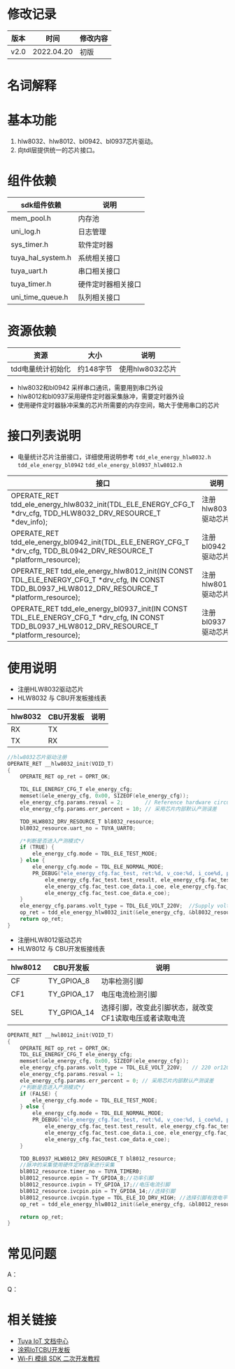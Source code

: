 # 修改记录

| 版本   | 时间         | 修改内容 |
| ---- | ---------- | ---- |
| v2.0 | 2022.04.20 | 初版   |

# 名词解释

# 基本功能

1. hlw8032、hlw8012、bl0942、bl0937芯片驱动。
2. 向tdl层提供统一的芯片接口。

# 组件依赖

| sdk组件依赖           | 说明        |
| ----------------- | --------- |
| mem_pool.h        | 内存池       |
| uni_log.h         | 日志管理      |
| sys_timer.h       | 软件定时器     |
| tuya_hal_system.h | 系统相关接口    |
| tuya_uart.h       | 串口相关接口    |
| tuya_timer.h      | 硬件定时器相关接口 |
| uni_time_queue.h  | 队列相关接口    |

# 资源依赖

| 资源         | 大小     | 说明          |
| ---------- | ------ | ----------- |
| tdd电量统计初始化 | 约148字节 | 使用hlw8032芯片 |

* hlw8032和bl0942 采样串口通讯，需要用到串口外设
* hlw8012和bl0937采用硬件定时器采集脉冲，需要定时器外设
* 使用硬件定时器脉冲采集的芯片所需要的内存空间，略大于使用串口的芯片

# 接口列表说明

* 电量统计芯片注册接口，详细使用说明参考
  `tdd_ele_energy_hlw8032.h` `tdd_ele_energy_bl0942` `tdd_ele_energy_bl0937_hlw8012.h`

| 接口                                                                                                                                              | 说明            |
| ----------------------------------------------------------------------------------------------------------------------------------------------- | ------------- |
| OPERATE_RET tdd_ele_energy_hlw8032_init(TDL_ELE_ENERGY_CFG_T *drv_cfg, TDD_HLW8032_DRV_RESOURCE_T *dev_info);                                   | 注册hlw8032驱动芯片 |
| OPERATE_RET tdd_ele_energy_bl0942_init(TDL_ELE_ENERGY_CFG_T *drv_cfg, TDD_BL0942_DRV_RESOURCE_T *platform_resource);                            | 注册bl0942驱动芯片  |
| OPERATE_RET tdd_ele_energy_hlw8012_init(IN CONST TDL_ELE_ENERGY_CFG_T *drv_cfg, IN CONST TDD_BL0937_HLW8012_DRV_RESOURCE_T *platform_resource); | 注册hlw8012驱动芯片 |
| OPERATE_RET tdd_ele_energy_bl0937_init(IN CONST TDL_ELE_ENERGY_CFG_T *drv_cfg, IN CONST TDD_BL0937_HLW8012_DRV_RESOURCE_T *platform_resource);  | 注册bl0937驱动芯片  |

# 使用说明

* 注册HLW8032驱动芯片
* HLW8032 与 CBU开发板接线表

| hlw8032 | CBU开发板 | 说明  |
| ------- | ------ | --- |
| RX      | TX     |     |
| TX      | RX     |     |

```c
//hlw8032芯片驱动注册
OPERATE_RET __hlw8032_init(VOID_T)
{
    OPERATE_RET op_ret = OPRT_OK;

    TDL_ELE_ENERGY_CFG_T ele_energy_cfg;
    memset(&ele_energy_cfg, 0x00, SIZEOF(ele_energy_cfg));
    ele_energy_cfg.params.resval = 2;       // Reference hardware circuit
    ele_energy_cfg.params.err_percent = 10; // 采用芯片内部默认产测误差

    TDD_HLW8032_DRV_RESOURCE_T bl8032_resource;
    bl8032_resource.uart_no = TUYA_UART0;

    /*判断是否进入产测模式*/
    if (TRUE) {
        ele_energy_cfg.mode = TDL_ELE_TEST_MODE;
    } else {
        ele_energy_cfg.mode = TDL_ELE_NORMAL_MODE;
        PR_DEBUG("ele_energy_cfg.fac_test, ret:%d, v_coe:%d, i_coe%d, p_coe%d, e_coe%d", \
            ele_energy_cfg.fac_test.test_result, ele_energy_cfg.fac_test.coe_data.v_coe, \
            ele_energy_cfg.fac_test.coe_data.i_coe, ele_energy_cfg.fac_test.coe_data.p_coe,\
            ele_energy_cfg.fac_test.coe_data.e_coe);
    }
    ele_energy_cfg.params.volt_type = TDL_ELE_VOLT_220V;  //Supply voltage 220V or 120V
    op_ret = tdd_ele_energy_hlw8032_init(&ele_energy_cfg, &bl8032_resource);
    return op_ret;   
}
```

* 注册HLW8012驱动芯片
* HLW8012 与 CBU开发板接线表

| hlw8012 | CBU开发板      | 说明                            |
| ------- | ----------- | ----------------------------- |
| CF      | TY_GPIOA_8  | 功率检测引脚                        |
| CF1     | TY_GPIOA_17 | 电压电流检测引脚                      |
| SEL     | TY_GPIOA_14 | 选择引脚，改变此引脚状态，就改变CF1读取电压或者读取电流 |

```c
OPERATE_RET __hwl8012_init(VOID_T)
{
    OPERATE_RET op_ret = OPRT_OK;
    TDL_ELE_ENERGY_CFG_T ele_energy_cfg;
    memset(&ele_energy_cfg, 0x00, SIZEOF(ele_energy_cfg));
    ele_energy_cfg.params.volt_type = TDL_ELE_VOLT_220V;   // 220 or120  V
    ele_energy_cfg.params.resval = 1;
    ele_energy_cfg.params.err_percent = 0; // 采用芯片内部默认产测误差
    /*判断是否进入产测模式*/
    if (FALSE) {
        ele_energy_cfg.mode = TDL_ELE_TEST_MODE;
    } else {
        ele_energy_cfg.mode = TDL_ELE_NORMAL_MODE;
        PR_DEBUG("ele_energy_cfg.fac_test, ret:%d, v_coe:%d, i_coe%d, p_coe%d, e_coe%d", \
            ele_energy_cfg.fac_test.test_result, ele_energy_cfg.fac_test.coe_data.v_coe, \
            ele_energy_cfg.fac_test.coe_data.i_coe, ele_energy_cfg.fac_test.coe_data.p_coe,\
            ele_energy_cfg.fac_test.coe_data.e_coe);
    }

    TDD_BL0937_HLW8012_DRV_RESOURCE_T bl8012_resource;
    //脉冲的采集使用硬件定时器来进行采集
    bl8012_resource.timer_no = TUYA_TIMER0;     
    bl8012_resource.epin = TY_GPIOA_8;//功率引脚
    bl8012_resource.ivpin = TY_GPIOA_17;//电压电流引脚
    bl8012_resource.ivcpin.pin = TY_GPIOA_14;//选择引脚
    bl8012_resource.ivcpin.type = TDL_ELE_IO_DRV_HIGH; //选择引脚有效电平
    op_ret = tdd_ele_energy_hlw8012_init(&ele_energy_cfg, &bl8012_resource);

    return op_ret;
}
```

# 常见问题

A：

Q：

# 相关链接

- [Tuya IoT 文档中心](https://developer.tuya.com/cn/docs/iot)
- [涂鸦IoTCBU开发板](https://developer.tuya.com/cn/docs/iot/tuya-sandwich-wifi-and-ble-soc-board-soc?id=Kalj9yvvnhd8p)
- [Wi-Fi 模组 SDK 二次开发教程](https://developer.tuya.com/cn/docs/iot/Module-SDK-development_tutorial?id=Kauqptzv5yo8a)
